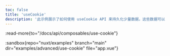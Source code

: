 ```yaml
---
toc: false
title: 'useCookie'
description: '此示例展示了如何使用 useCookie API 来持久化少量数据，这些数据可以被客户端和服务器端共同使用。'
---
```


:read-more{to="/docs/api/composables/use-cookie"}

:sandbox{repo="nuxt/examples" branch="main" dir="examples/advanced/use-cookie" file="app.vue"}
